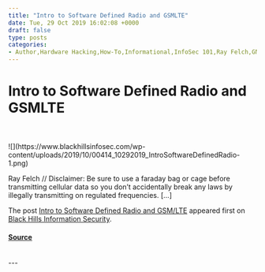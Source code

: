 ```yaml
---
title: "Intro to Software Defined Radio and GSMLTE"
date: Tue, 29 Oct 2019 16:02:08 +0000
draft: false
type: posts
categories: 
- Author,Hardware Hacking,How-To,Informational,InfoSec 101,Ray Felch,GNURadio,GSM/LTE,Hackrf,Raymond Felch,RTL-SDR,SDR,Software Defined Radio,Wireshark
---
```

# Intro to Software Defined Radio and GSMLTE

<br/>

<br/>
![](https://www.blackhillsinfosec.com/wp-content/uploads/2019/10/00414_10292019_IntroSoftwareDefinedRadio-1.png)

Ray Felch // Disclaimer: Be sure to use a faraday bag or cage before transmitting cellular data so you don’t accidentally break any laws by illegally transmitting on regulated frequencies. \[…\]

The post [Intro to Software Defined Radio and GSM/LTE](https://www.blackhillsinfosec.com/intro-to-software-defined-radio-and-gsm-lte/) appeared first on [Black Hills Information Security](https://www.blackhillsinfosec.com).

#### [Source](https://www.blackhillsinfosec.com/intro-to-software-defined-radio-and-gsm-lte/)

<br/>
---
